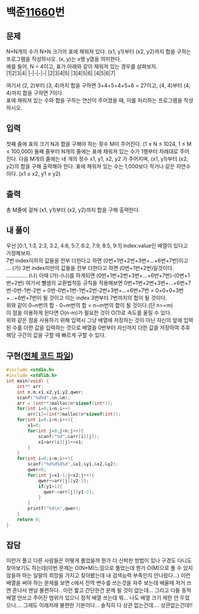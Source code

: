 # 백준[11660](https://www.acmicpc.net/problem/11660)번
## 문제
N×N개의 수가 N×N 크기의 표에 채워져 있다. (x1, y1)부터 (x2, y2)까지 합을 구하는 프로그램을 작성하시오. (x, y)는 x행 y열을 의미한다.  
예를 들어, N = 4이고, 표가 아래와 같이 채워져 있는 경우를 살펴보자.  
|1|2|3|4|
|-|-|-|-|
|2|3|4|5|
|3|4|5|6|
|4|5|6|7|

여기서 (2, 2)부터 (3, 4)까지 합을 구하면 3+4+5+4+5+6 = 27이고, (4, 4)부터 (4, 4)까지 합을 구하면 7이다.  
표에 채워져 있는 수와 합을 구하는 연산이 주어졌을 때, 이를 처리하는 프로그램을 작성하시오.  

## 입력
첫째 줄에 표의 크기 N과 합을 구해야 하는 횟수 M이 주어진다. (1 ≤ N ≤ 1024, 1 ≤ M ≤ 100,000) 둘째 줄부터 N개의 줄에는 표에 채워져 있는 수가 1행부터 차례대로 주어진다. 다음 M개의 줄에는 네 개의 정수 x1, y1, x2, y2 가 주어지며, (x1, y1)부터 (x2, y2)의 합을 구해 출력해야 한다. 표에 채워져 있는 수는 1,000보다 작거나 같은 자연수이다. (x1 ≤ x2, y1 ≤ y2)

## 출력
총 M줄에 걸쳐 (x1, y1)부터 (x2, y2)까지 합을 구해 출력한다.

## 내 풀이
우선 [0:1, 1:3, 2:3, 3:2, 4:6, 5:7, 6:2, 7:9, 8:5, 9:1] index:value인 배열이 있다고 가정해보자.  
7번 index이하의 값들을 전부 더한다고 하면 (0번+1번+2번+3번+...+6번+7번)이고 ... (가)
3번 index미만의 값들을 전부 더한다고 하면 (0번+1번+2번)일것이다. .............. (나)
이때 (가)-(나)를 하게되면 (0번+1번+2번+3번+...+6번+7번)-(0번+1번+2번) 여기서 뺄셈의 교환법칙등 규칙을 적용해보면 0번+1번+2번+3번+...+6번+7번-0번-1번-2번 = 0번-0번+1번-1번+2번-2번+3번+...+6번+7번 = 0+0+0+3번+...+6번+7번이 될 것이고 이는 index 3번부터 7번까지의 합이 될 것이다.  
위와 같이 0~n번의 합 - 
0~m번의 합 = 
n~m번의 합이 될 것이다.(단 n>=m)  
이 점을 이용하게 된다면 O(n-m)가 필요한 것이 O(1)로 속도를 올릴 수 있다.  
위와 같은 점을 사용하기 위해 입력시 그냥 배열에 저장하는 것이 아닌 자신의 앞에 입력된 수를 더한 값을 입력하는 것으로 배열을 0번부터 자신까지 더한 값을 저장하여 추후 해당 구간의 값을 구할 때 빠르게 구할 수 있다.

## 구현([전체 코드 파일](/baekjoon/11660/c.c))
``` c
#include <stdio.h>
#include <stdlib.h>
int main(void) {
    int** arr;
    int n,m,x1,x2,y1,y2,qwer;
    scanf("%d%d",&n,&m);
    arr = (int**)malloc(n*sizeof(int*));
    for(int i=0;i<n;i++)
        arr[i]=(int*)malloc(n*sizeof(int));
    for(int i=0;i<n;i++){
        x1=0;
        for(int j=0;j<n;j++){
            scanf("%d",&arr[i][j]);
            x1=arr[i][j]+=x1;
        }
    }
    for(int i=0;i<m;i++){
        scanf("%d%d%d%d",&x1,&y1,&x2,&y2);
        qwer=0;
        for(int j=x1-1;j<x2;j++){
            qwer+=arr[j][y2-1];
            if(y1>1){
              qwer-=arr[j][y1-2];
            }
        }
        printf("%d\n",qwer);
    }
	return 0;
}
```

## 잡담
이런거 풀고 다른 사람들은 어떻게 풀었을까 뭔가 더 신박한 방법이 있나 구경도 다니도 찾아보기도 하는데(이번 문제는 O(N*M)느낌으로 풀었는데 뭔가 O(M)으로 풀 수 있지 않을까 하는 일말의 희망을 가지고 찾아봤는데 내 검색능력 부족인지 안나왔다...) 이런 배열을 써야 하는 문제를 보면 c에서 전역 변수를 쓰는것을 자주 보는데 배울때 저거 쓰면 혼나서 맨날 불편하다.. 이런 짧고 간단한건 문제 될 것이 없는데... 그리고 다들 동적 배열 안쓰고 주어진 범위가 있으니 정적 배열 쓰는데 뭐... 나도 배열 크기 제한 안 두었으니.... 그래도 이래저래 불편한 기분이다...
솔직히 다 상관 없는건데.... 상관없는건데!!